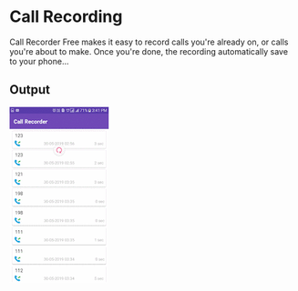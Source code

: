 # Call Recording 
Call Recorder Free makes it easy to record calls you're already on, or calls you're about to make. Once you're done, the recording automatically save to your phone...

## Output 
![](https://github.com/1211amarsingh/callrecorder/blob/master/samplegif.gif)
